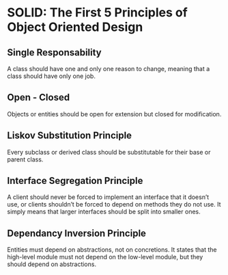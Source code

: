 # SOLID: The First 5 Principles of Object Oriented Design


## Single Responsability
A class should have one and only one reason to change, meaning that a class should have only one job.


## Open - Closed
Objects or entities should be open for extension but closed for modification.


## Liskov Substitution Principle
Every subclass or derived class should be substitutable for their base or parent class.


## Interface Segregation Principle
A client should never be forced to implement an interface that it doesn’t use, or clients shouldn’t be forced to depend on methods they do not use. It simply means that larger interfaces should be split into smaller ones.


## Dependancy Inversion Principle
Entities must depend on abstractions, not on concretions. It states that the high-level module must not depend on the low-level module, but they should depend on abstractions.